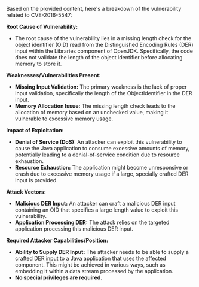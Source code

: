 Based on the provided content, here's a breakdown of the vulnerability related to CVE-2016-5547:

**Root Cause of Vulnerability:**

*   The root cause of the vulnerability lies in a missing length check for the object identifier (OID) read from the Distinguished Encoding Rules (DER) input within the Libraries component of OpenJDK. Specifically, the code does not validate the length of the object identifier before allocating memory to store it.

**Weaknesses/Vulnerabilities Present:**

*   **Missing Input Validation:** The primary weakness is the lack of proper input validation, specifically the length of the ObjectIdentifier in the DER input.
*   **Memory Allocation Issue:** The missing length check leads to the allocation of memory based on an unchecked value, making it vulnerable to excessive memory usage.

**Impact of Exploitation:**

*   **Denial of Service (DoS):** An attacker can exploit this vulnerability to cause the Java application to consume excessive amounts of memory, potentially leading to a denial-of-service condition due to resource exhaustion.
*   **Resource Exhaustion:** The application might become unresponsive or crash due to excessive memory usage if a large, specially crafted DER input is provided.

**Attack Vectors:**

*   **Malicious DER Input:** An attacker can craft a malicious DER input containing an OID that specifies a large length value to exploit this vulnerability.
*   **Application Processing DER:** The attack relies on the targeted application processing this malicious DER input.

**Required Attacker Capabilities/Position:**

*   **Ability to Supply DER Input:** The attacker needs to be able to supply a crafted DER input to a Java application that uses the affected component. This might be achieved in various ways, such as embedding it within a data stream processed by the application.
*   **No special privileges are required**.